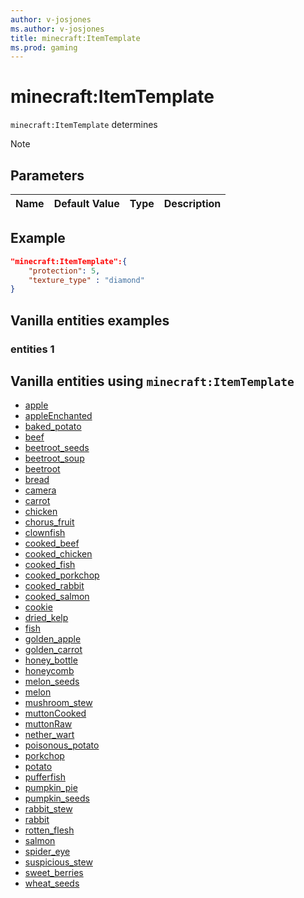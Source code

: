 ```yaml
---
author: v-josjones
ms.author: v-josjones
title: minecraft:ItemTemplate
ms.prod: gaming
---
```


# minecraft:ItemTemplate

`minecraft:ItemTemplate` determines


> [!NOTE]

## Parameters

|Name |Default Value  |Type  |Description  |
|:----------|:----------|:----------|:----------|

## Example

```json
"minecraft:ItemTemplate":{
    "protection": 5,
    "texture_type" : "diamond"
}
```

## Vanilla entities examples

### entities 1

## Vanilla entities using `minecraft:ItemTemplate`

- [apple](../../../../Source/VanillaBehaviorPack_Snippets/items/apple.md)
- [appleEnchanted](../../../../Source/VanillaBehaviorPack_Snippets/items/appleEnchanted.md)
- [baked_potato](../../../../Source/VanillaBehaviorPack_Snippets/items/baked_potato.md)
- [beef](../../../../Source/VanillaBehaviorPack_Snippets/items/beef.md)
- [beetroot_seeds](../../../../Source/VanillaBehaviorPack_Snippets/items/beetroot_seeds.md)
- [beetroot_soup](../../../../Source/VanillaBehaviorPack_Snippets/items/beetroot_soup.md)
- [beetroot](../../../../Source/VanillaBehaviorPack_Snippets/items/beetroot.md)
- [bread](../../../../Source/VanillaBehaviorPack_Snippets/items/bread.md)
- [camera](../../../../Source/VanillaBehaviorPack_Snippets/items/camera.md)
- [carrot](../../../../Source/VanillaBehaviorPack_Snippets/items/carrot.md)
- [chicken](../../../../Source/VanillaBehaviorPack_Snippets/items/chicken.md)
- [chorus_fruit](../../../../Source/VanillaBehaviorPack_Snippets/items/chorus_fruit.md)
- [clownfish](../../../../Source/VanillaBehaviorPack_Snippets/items/clownfish.md)
- [cooked_beef](../../../../Source/VanillaBehaviorPack_Snippets/items/cooked_beef.md)
- [cooked_chicken](../../../../Source/VanillaBehaviorPack_Snippets/items/cooked_chicken.md)
- [cooked_fish](../../../../Source/VanillaBehaviorPack_Snippets/items/cooked_fish.md)
- [cooked_porkchop](../../../../Source/VanillaBehaviorPack_Snippets/items/cooked_porkchop.md)
- [cooked_rabbit](../../../../Source/VanillaBehaviorPack_Snippets/items/cooked_rabbit.md)
- [cooked_salmon](../../../../Source/VanillaBehaviorPack_Snippets/items/cooked_salmon.md)
- [cookie](../../../../Source/VanillaBehaviorPack_Snippets/items/cookie.md)
- [dried_kelp](../../../../Source/VanillaBehaviorPack_Snippets/items/dried_kelp.md)
- [fish](../../../../Source/VanillaBehaviorPack_Snippets/items/fish.md)
- [golden_apple](../../../../Source/VanillaBehaviorPack_Snippets/items/golden_apple.md)
- [golden_carrot](../../../../Source/VanillaBehaviorPack_Snippets/items/golden_carrot.md)
- [honey_bottle](../../../../Source/VanillaBehaviorPack_Snippets/items/honey_bottle.md)
- [honeycomb](../../../../Source/VanillaBehaviorPack_Snippets/items/honeycomb.md)
- [melon_seeds](../../../../Source/VanillaBehaviorPack_Snippets/items/melon_seeds.md)
- [melon](../../../../Source/VanillaBehaviorPack_Snippets/items/melon.md)
- [mushroom_stew](../../../../Source/VanillaBehaviorPack_Snippets/items/mushroom_stew.md)
- [muttonCooked](../../../../Source/VanillaBehaviorPack_Snippets/items/muttonCooked.md)
- [muttonRaw](../../../../Source/VanillaBehaviorPack_Snippets/items/muttonRaw.md)
- [nether_wart](../../../../Source/VanillaBehaviorPack_Snippets/items/nether_wart.md)
- [poisonous_potato](../../../../Source/VanillaBehaviorPack_Snippets/items/poisonous_potato.md)
- [porkchop](../../../../Source/VanillaBehaviorPack_Snippets/items/porkchop.md)
- [potato](../../../../Source/VanillaBehaviorPack_Snippets/items/potato.md)
- [pufferfish](../../../../Source/VanillaBehaviorPack_Snippets/items/pufferfish.md)
- [pumpkin_pie](../../../../Source/VanillaBehaviorPack_Snippets/items/pumpkin_pie.md)
- [pumpkin_seeds](../../../../Source/VanillaBehaviorPack_Snippets/items/pumpkin_seeds.md)
- [rabbit_stew](../../../../Source/VanillaBehaviorPack_Snippets/items/rabbit_stew.md)
- [rabbit](../../../../Source/VanillaBehaviorPack_Snippets/items/rabbit.md)
- [rotten_flesh](../../../../Source/VanillaBehaviorPack_Snippets/items/rotten_flesh.md)
- [salmon](../../../../Source/VanillaBehaviorPack_Snippets/items/salmon.md)
- [spider_eye](../../../../Source/VanillaBehaviorPack_Snippets/items/spider_eye.md)
- [suspicious_stew](../../../../Source/VanillaBehaviorPack_Snippets/items/suspicious_stew.md)
- [sweet_berries](../../../../Source/VanillaBehaviorPack_Snippets/items/sweet_berries.md)
- [wheat_seeds](../../../../Source/VanillaBehaviorPack_Snippets/items/wheat_seeds.md)